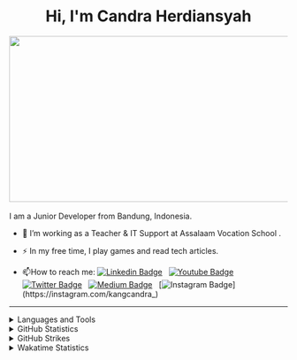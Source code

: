 <h1 align="center">
  Hi, I'm <strong>Candra Herdiansyah</strong>
</h1>
<div align="center">
  <img src="https://media.giphy.com/media/dWesBcTLavkZuG35MI/giphy.gif" width="600" height="300"/>
</div>

I am a Junior Developer from Bandung, Indonesia.

- :telescope: I’m working as a Teacher & IT Support at Assalaam Vocation School .

- :zap: In my free time, I play games and read tech articles.

- :mailbox:How to reach me: [![Linkedin Badge](https://img.shields.io/badge/-kangcandra-blue?style=flat&logo=Linkedin&logoColor=white)](https://linkedin.com/in/kangcandraa) &nbsp; [![Youtube Badge](https://img.shields.io/badge/YouTube-red?style=flat&logo=youtube&logoColor=white)](https://youtube.com/candraherdiansyah) &nbsp; [![Twitter Badge](https://img.shields.io/badge/Twitter-blue?style=flat&logo=twitter&logoColor=white)](https://twitter.com/kangcandraa_) &nbsp; [![Medium Badge](https://img.shields.io/badge/Medium-green?style=flat&logo=green&logoColor=white)](https://medium.com/@candraherdiansyah14) &nbsp; [![Instagram Badge]([https://img.shields.io/badge/Instagram-pink?style=flat&logo=pink&logoColor=white]([https://img.shields.io/badge/Instagram-E4405F?style=for-the-badge&logo=instagram&logoColor=white](https://img.shields.io/badge/Instagram-E4405F?style=for-the-badge&logo=instagram&logoColor=white)))](https://instagram.com/kangcandra_)

---
<details>
  <summary>Languages and Tools</summary>
  <hr />
  <div>
    <img
    src="https://github.com/devicons/devicon/blob/master/icons/git/git-original-wordmark.svg"
    title="Git"
    **alt="Git"
    width="40"
    height="40"
  /> &nbsp;
  <img
    src="https://github.com/devicons/devicon/blob/master/icons/php/php-original.svg"
    title="PHP"
    **alt="PHP"
    width="40"
    height="40"
  /> &nbsp;
  <img
    src="https://github.com/devicons/devicon/blob/master/icons/laravel/laravel-plain-wordmark.svg"
    title="Laravel"
    **alt="Laravel"
    width="40"
    height="40"
  /> &nbsp;
  <img
    src="https://github.com/devicons/devicon/blob/master/icons/mysql/mysql-original-wordmark.svg"
    title="MySQL"
    **alt="MySQL"
    width="40"
    height="40"
  /> &nbsp;
  <img src="https://github.com/devicons/devicon/blob/master/icons/javascript/javascript-original.svg" title="JavaScript" alt="JavaScript" width="40" height="40"/>&nbsp;
    <img src="https://github.com/devicons/devicon/blob/master/icons/nodejs/nodejs-original-wordmark.svg" title="NodeJS" alt="NodeJS" width="40" height="40"/>&nbsp;
    <img src="https://github.com/devicons/devicon/blob/master/icons/flutter/flutter-original.svg" title="Flutter" alt="Flutter" width="40" height="40"/>&nbsp;
    <img src="https://github.com/devicons/devicon/blob/master/icons/html5/html5-original.svg" title="HTML5" alt="HTML" width="40" height="40"/>&nbsp;
    <img src="https://github.com/devicons/devicon/blob/master/icons/react/react-original-wordmark.svg" title="React" alt="React" width="40" height="40"/>&nbsp;

  </div>
</details>

<details>
  <summary>GitHub Statistics</summary>
  <hr />
  <p align="left">
    &nbsp;<img src="https://github-readme-stats.vercel.app/api?username=kangcand&show_icons=true" alt="kangcand" />
  </p>

  <p align="left">
    <img height="154" src="https://github-readme-stats.vercel.app/api/top-langs/?username=kangcand&layout=compact&hide=php&langs_count=6" />
  </p>
</details>


<details>
  <summary>GitHub Strikes</summary>
  
  <hr />
  <p align="left">
    <img src="https://github-readme-streak-stats.herokuapp.com/?user=kangcand&" alt="kangcand" />
  </p>
</details>

<details>
  <summary>Wakatime Statistics</summary>
  <hr />
  
  <p align="left">
   <a href="https://wakatime.com"><img src="https://wakatime.com/share/@878ce06a-daf4-416d-9b45-449849d54c31/ac3227d6-5d17-474c-94e2-8e3d829e5c85.png" /></a>
  </p>
</details>


